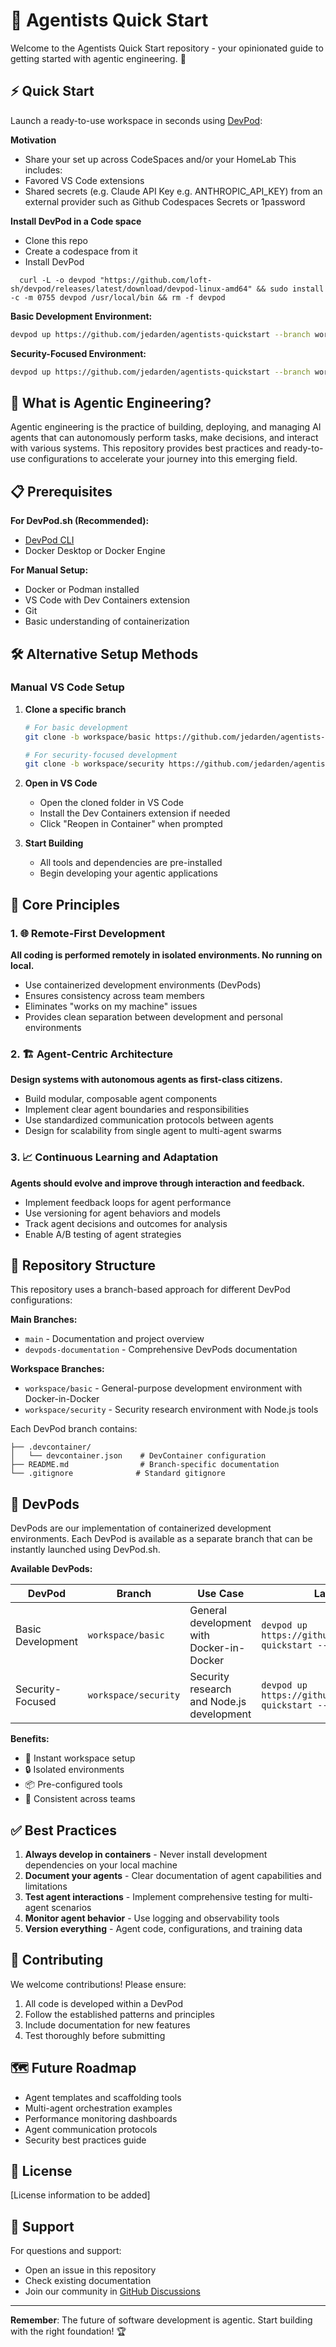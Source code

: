 # 🤖 Agentists Quick Start

Welcome to the Agentists Quick Start repository - your opinionated guide to getting started with agentic engineering. 🚀

## ⚡ Quick Start

Launch a ready-to-use workspace in seconds using [DevPod](https://devpod.sh/):

**Motivation**
* Share your set up across CodeSpaces and/or your HomeLab
This includes:
* Favored VS Code extensions
* Shared secrets (e.g. Claude API Key e.g. ANTHROPIC_API_KEY) from an external provider such as Github Codespaces Secrets or 1password

**Install DevPod in a Code space**
* Clone this repo
* Create a codespace from it
* Install DevPod
```
  curl -L -o devpod "https://github.com/loft-sh/devpod/releases/latest/download/devpod-linux-amd64" && sudo install -c -m 0755 devpod /usr/local/bin && rm -f devpod
```



**Basic Development Environment:**
```bash
devpod up https://github.com/jedarden/agentists-quickstart --branch workspace/basic
```

**Security-Focused Environment:**
```bash
devpod up https://github.com/jedarden/agentists-quickstart --branch workspace/security
```

## 🧠 What is Agentic Engineering?

Agentic engineering is the practice of building, deploying, and managing AI agents that can autonomously perform tasks, make decisions, and interact with various systems. This repository provides best practices and ready-to-use configurations to accelerate your journey into this emerging field.

## 📋 Prerequisites

**For DevPod.sh (Recommended):**
- [DevPod CLI](https://devpod.sh/docs/getting-started/install)
- Docker Desktop or Docker Engine

**For Manual Setup:**
- Docker or Podman installed
- VS Code with Dev Containers extension
- Git
- Basic understanding of containerization

## 🛠️ Alternative Setup Methods

### Manual VS Code Setup

1. **Clone a specific branch**
   ```bash
   # For basic development
   git clone -b workspace/basic https://github.com/jedarden/agentists-quickstart
   
   # For security-focused development
   git clone -b workspace/security https://github.com/jedarden/agentists-quickstart
   ```

2. **Open in VS Code**
   - Open the cloned folder in VS Code
   - Install the Dev Containers extension if needed
   - Click "Reopen in Container" when prompted

3. **Start Building**
   - All tools and dependencies are pre-installed
   - Begin developing your agentic applications

## 🎯 Core Principles

### 1. 🌐 Remote-First Development
**All coding is performed remotely in isolated environments. No running on local.**
- Use containerized development environments (DevPods)
- Ensures consistency across team members
- Eliminates "works on my machine" issues
- Provides clean separation between development and personal environments

### 2. 🏗️ Agent-Centric Architecture
**Design systems with autonomous agents as first-class citizens.**
- Build modular, composable agent components
- Implement clear agent boundaries and responsibilities
- Use standardized communication protocols between agents
- Design for scalability from single agent to multi-agent swarms

### 3. 📈 Continuous Learning and Adaptation
**Agents should evolve and improve through interaction and feedback.**
- Implement feedback loops for agent performance
- Use versioning for agent behaviors and models
- Track agent decisions and outcomes for analysis
- Enable A/B testing of agent strategies

## 📁 Repository Structure

This repository uses a branch-based approach for different DevPod configurations:

**Main Branches:**
- `main` - Documentation and project overview
- `devpods-documentation` - Comprehensive DevPods documentation

**Workspace Branches:**
- `workspace/basic` - General-purpose development environment with Docker-in-Docker
- `workspace/security` - Security research environment with Node.js tools

Each DevPod branch contains:
```
├── .devcontainer/
│   └── devcontainer.json    # DevContainer configuration
├── README.md                # Branch-specific documentation
└── .gitignore              # Standard gitignore
```

## 🐳 DevPods

DevPods are our implementation of containerized development environments. Each DevPod is available as a separate branch that can be instantly launched using DevPod.sh.

**Available DevPods:**

| DevPod | Branch | Use Case | Launch Command |
|--------|--------|----------|----------------|
| Basic Development | `workspace/basic` | General development with Docker-in-Docker | `devpod up https://github.com/jedarden/agentists-quickstart --branch workspace/basic` |
| Security-Focused | `workspace/security` | Security research and Node.js development | `devpod up https://github.com/jedarden/agentists-quickstart --branch workspace/security` |

**Benefits:**
- 🚀 Instant workspace setup
- 🔒 Isolated environments
- 📦 Pre-configured tools
- 🤝 Consistent across teams

## ✅ Best Practices

1. **Always develop in containers** - Never install development dependencies on your local machine
2. **Document your agents** - Clear documentation of agent capabilities and limitations
3. **Test agent interactions** - Implement comprehensive testing for multi-agent scenarios
4. **Monitor agent behavior** - Use logging and observability tools
5. **Version everything** - Agent code, configurations, and training data

## 🤝 Contributing

We welcome contributions! Please ensure:

1. All code is developed within a DevPod
2. Follow the established patterns and principles
3. Include documentation for new features
4. Test thoroughly before submitting

## 🗺️ Future Roadmap

- Agent templates and scaffolding tools
- Multi-agent orchestration examples
- Performance monitoring dashboards
- Agent communication protocols
- Security best practices guide

## 📄 License

[License information to be added]

## 💬 Support

For questions and support:
- Open an issue in this repository
- Check existing documentation
- Join our community in [GitHub Discussions](https://github.com/jedarden/agentists-quickstart/discussions)

---

**Remember**: The future of software development is agentic. Start building with the right foundation! 🏆
